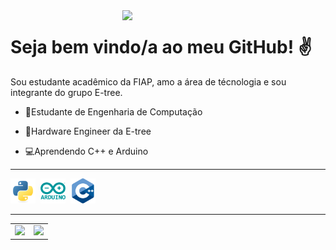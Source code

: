 
<img src = "giphy.gif" width = "325" align = "right">

# Seja bem vindo/a ao meu GitHub! ✌
Sou estudante acadêmico da FIAP, amo a área de técnologia e sou integrante do grupo E-tree.

- 🤍Estudante de Engenharia de Computação

- 💚Hardware Engineer da E-tree

- 💻Aprendendo C++ e Arduino

---

<div>
  <img src="https://github.com/devicons/devicon/blob/master/icons/python/python-original.svg" title="python" alt="python" width="40" height="40"/>&nbsp;
  <img src="https://github.com/devicons/devicon/blob/master/icons/arduino/arduino-original-wordmark.svg" title="arduino" alt="arduino" width="40" height="40"/>&nbsp;
  <img src="https://github.com/devicons/devicon/blob/master/icons/cplusplus/cplusplus-original.svg" title="cplusplus" alt="cplusplus" width="40" height="40"/>&nbsp;
<div>

---

<table style = "border : 0px solid;">
<tr>
  
<td>
<img height = "200em" src="https://github-readme-stats.vercel.app/api/top-langs/?username=FernandoGandolfi&show_icons=true&theme=dracula&count_private=true"/>
</td>

<td>
<img height = "200em" src="https://github-readme-stats.vercel.app/api?username=FernandoGandolfi&show_icons=true&show_icons=true&theme=dracula&count_private=true" />
</td>

</tr>
</table>
